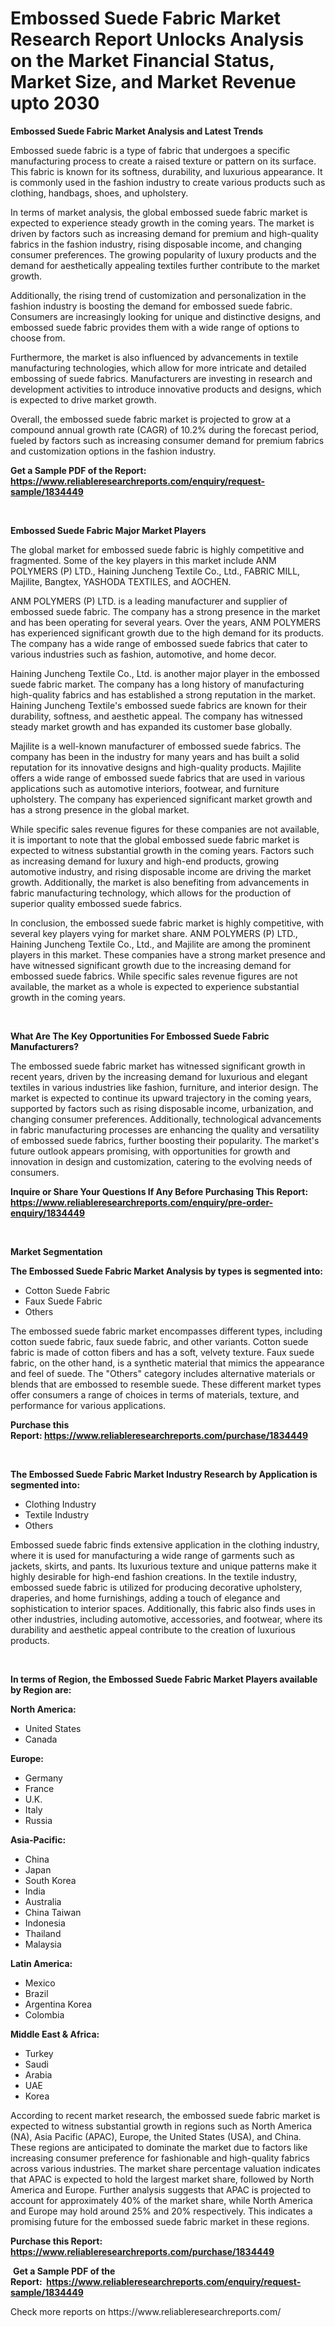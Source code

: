 <p><h1>Embossed Suede Fabric Market Research Report Unlocks Analysis on the Market Financial Status, Market Size, and Market Revenue upto 2030</h1></p><p><strong>Embossed Suede Fabric Market Analysis and Latest Trends</strong></p>
<p><p>Embossed suede fabric is a type of fabric that undergoes a specific manufacturing process to create a raised texture or pattern on its surface. This fabric is known for its softness, durability, and luxurious appearance. It is commonly used in the fashion industry to create various products such as clothing, handbags, shoes, and upholstery.</p><p>In terms of market analysis, the global embossed suede fabric market is expected to experience steady growth in the coming years. The market is driven by factors such as increasing demand for premium and high-quality fabrics in the fashion industry, rising disposable income, and changing consumer preferences. The growing popularity of luxury products and the demand for aesthetically appealing textiles further contribute to the market growth.</p><p>Additionally, the rising trend of customization and personalization in the fashion industry is boosting the demand for embossed suede fabric. Consumers are increasingly looking for unique and distinctive designs, and embossed suede fabric provides them with a wide range of options to choose from.</p><p>Furthermore, the market is also influenced by advancements in textile manufacturing technologies, which allow for more intricate and detailed embossing of suede fabrics. Manufacturers are investing in research and development activities to introduce innovative products and designs, which is expected to drive market growth.</p><p>Overall, the embossed suede fabric market is projected to grow at a compound annual growth rate (CAGR) of 10.2% during the forecast period, fueled by factors such as increasing consumer demand for premium fabrics and customization options in the fashion industry.</p></p>
<p><strong>Get a Sample PDF of the Report:&nbsp; <a href="https://www.reliableresearchreports.com/enquiry/request-sample/1834449">https://www.reliableresearchreports.com/enquiry/request-sample/1834449</a></strong></p>
<p>&nbsp;</p>
<p><strong>Embossed Suede Fabric Major Market Players</strong></p>
<p><p>The global market for embossed suede fabric is highly competitive and fragmented. Some of the key players in this market include ANM POLYMERS (P) LTD., Haining Juncheng Textile Co., Ltd., FABRIC MILL, Majilite, Bangtex, YASHODA TEXTILES, and AOCHEN.</p><p>ANM POLYMERS (P) LTD. is a leading manufacturer and supplier of embossed suede fabric. The company has a strong presence in the market and has been operating for several years. Over the years, ANM POLYMERS has experienced significant growth due to the high demand for its products. The company has a wide range of embossed suede fabrics that cater to various industries such as fashion, automotive, and home decor.</p><p>Haining Juncheng Textile Co., Ltd. is another major player in the embossed suede fabric market. The company has a long history of manufacturing high-quality fabrics and has established a strong reputation in the market. Haining Juncheng Textile's embossed suede fabrics are known for their durability, softness, and aesthetic appeal. The company has witnessed steady market growth and has expanded its customer base globally.</p><p>Majilite is a well-known manufacturer of embossed suede fabrics. The company has been in the industry for many years and has built a solid reputation for its innovative designs and high-quality products. Majilite offers a wide range of embossed suede fabrics that are used in various applications such as automotive interiors, footwear, and furniture upholstery. The company has experienced significant market growth and has a strong presence in the global market.</p><p>While specific sales revenue figures for these companies are not available, it is important to note that the global embossed suede fabric market is expected to witness substantial growth in the coming years. Factors such as increasing demand for luxury and high-end products, growing automotive industry, and rising disposable income are driving the market growth. Additionally, the market is also benefiting from advancements in fabric manufacturing technology, which allows for the production of superior quality embossed suede fabrics.</p><p>In conclusion, the embossed suede fabric market is highly competitive, with several key players vying for market share. ANM POLYMERS (P) LTD., Haining Juncheng Textile Co., Ltd., and Majilite are among the prominent players in this market. These companies have a strong market presence and have witnessed significant growth due to the increasing demand for embossed suede fabrics. While specific sales revenue figures are not available, the market as a whole is expected to experience substantial growth in the coming years.</p></p>
<p>&nbsp;</p>
<p><strong>What Are The Key Opportunities For Embossed Suede Fabric Manufacturers?</strong></p>
<p><p>The embossed suede fabric market has witnessed significant growth in recent years, driven by the increasing demand for luxurious and elegant textiles in various industries like fashion, furniture, and interior design. The market is expected to continue its upward trajectory in the coming years, supported by factors such as rising disposable income, urbanization, and changing consumer preferences. Additionally, technological advancements in fabric manufacturing processes are enhancing the quality and versatility of embossed suede fabrics, further boosting their popularity. The market's future outlook appears promising, with opportunities for growth and innovation in design and customization, catering to the evolving needs of consumers.</p></p>
<p><strong>Inquire or Share Your Questions If Any Before Purchasing This Report: <a href="https://www.reliableresearchreports.com/enquiry/pre-order-enquiry/1834449">https://www.reliableresearchreports.com/enquiry/pre-order-enquiry/1834449</a></strong></p>
<p>&nbsp;</p>
<p><strong>Market Segmentation</strong></p>
<p><strong>The Embossed Suede Fabric Market Analysis by types is segmented into:</strong></p>
<p><ul><li>Cotton Suede Fabric</li><li>Faux Suede Fabric</li><li>Others</li></ul></p>
<p><p>The embossed suede fabric market encompasses different types, including cotton suede fabric, faux suede fabric, and other variants. Cotton suede fabric is made of cotton fibers and has a soft, velvety texture. Faux suede fabric, on the other hand, is a synthetic material that mimics the appearance and feel of suede. The "Others" category includes alternative materials or blends that are embossed to resemble suede. These different market types offer consumers a range of choices in terms of materials, texture, and performance for various applications.</p></p>
<p><strong>Purchase this Report:&nbsp;<a href="https://www.reliableresearchreports.com/purchase/1834449">https://www.reliableresearchreports.com/purchase/1834449</a></strong></p>
<p>&nbsp;</p>
<p><strong>The Embossed Suede Fabric Market Industry Research by Application is segmented into:</strong></p>
<p><ul><li>Clothing Industry</li><li>Textile Industry</li><li>Others</li></ul></p>
<p><p>Embossed suede fabric finds extensive application in the clothing industry, where it is used for manufacturing a wide range of garments such as jackets, skirts, and pants. Its luxurious texture and unique patterns make it highly desirable for high-end fashion creations. In the textile industry, embossed suede fabric is utilized for producing decorative upholstery, draperies, and home furnishings, adding a touch of elegance and sophistication to interior spaces. Additionally, this fabric also finds uses in other industries, including automotive, accessories, and footwear, where its durability and aesthetic appeal contribute to the creation of luxurious products.</p></p>
<p>&nbsp;</p>
<p><strong>In terms of Region, the Embossed Suede Fabric Market Players available by Region are:</strong></p>
<p>
    <p> <strong> North America: </strong>
        <ul>
            <li>United States</li>
            <li>Canada</li>
        </ul>
        </p> 
    <p> <strong> Europe: </strong>
        <ul>
            <li>Germany</li>
            <li>France</li>
            <li>U.K.</li>
            <li>Italy</li>
            <li>Russia</li>
        </ul>
        </p> 
    <p> <strong> Asia-Pacific: </strong>
        <ul>
            <li>China</li>
            <li>Japan</li>
            <li>South Korea</li>
            <li>India</li>
            <li>Australia</li>
            <li>China Taiwan</li>
            <li>Indonesia</li>
            <li>Thailand</li>
            <li>Malaysia</li>
        </ul>
        </p> 
    <p> <strong> Latin America: </strong>
        <ul>
            <li>Mexico</li>
            <li>Brazil</li>
            <li>Argentina Korea</li>
            <li>Colombia</li>
        </ul>
        </p> 
    <p> <strong> Middle East & Africa: </strong>
        <ul>
            <li>Turkey</li>
            <li>Saudi</li>
            <li>Arabia</li>
            <li>UAE</li>
            <li>Korea</li>
        </ul>
    </p>
    </p>
<p><p>According to recent market research, the embossed suede fabric market is expected to witness substantial growth in regions such as North America (NA), Asia Pacific (APAC), Europe, the United States (USA), and China. These regions are anticipated to dominate the market due to factors like increasing consumer preference for fashionable and high-quality fabrics across various industries. The market share percentage valuation indicates that APAC is expected to hold the largest market share, followed by North America and Europe. Further analysis suggests that APAC is projected to account for approximately 40% of the market share, while North America and Europe may hold around 25% and 20% respectively. This indicates a promising future for the embossed suede fabric market in these regions.</p></p>
<p><strong>Purchase this Report: <a href="https://www.reliableresearchreports.com/purchase/1834449">https://www.reliableresearchreports.com/purchase/1834449</a></strong></p>
<p>&nbsp;<strong>Get a Sample PDF of the Report:&nbsp;&nbsp;<a href="https://www.reliableresearchreports.com/enquiry/request-sample/1834449">https://www.reliableresearchreports.com/enquiry/request-sample/1834449</a></strong></p>
<p><strong></strong></p>
<p>Check more reports on https://www.reliableresearchreports.com/</p>